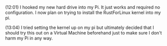 
(12:01)
I hooked my new hard drive into my Pi. It just works and required no configuration. I now plan on trying to install the RustForLinux kernel into my pi.

(13:04)
I tried setting the kernel up on my pi but ultimately decided that I should try this out on a Virtual Machine beforehand just to make sure I don't harm my Pi in any way.
